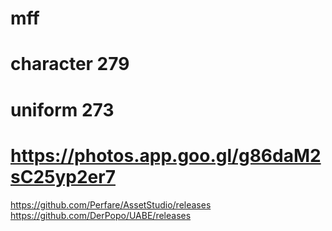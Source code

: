 # mff
# character 279
# uniform 273
# https://photos.app.goo.gl/g86daM2sC25yp2er7

https://github.com/Perfare/AssetStudio/releases
https://github.com/DerPopo/UABE/releases
